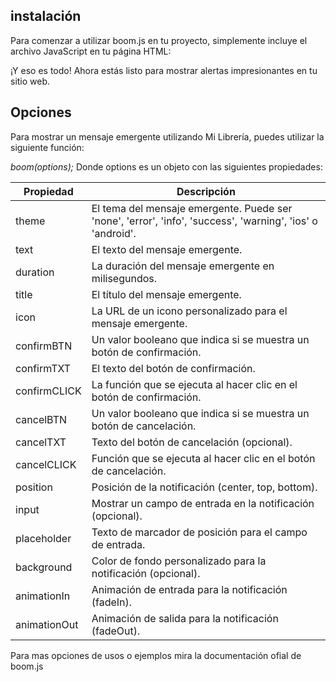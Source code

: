 ## instalación
Para comenzar a utilizar boom.js en tu proyecto, simplemente incluye el archivo JavaScript en tu página HTML:

**<script src="boom.js"></script>**

¡Y eso es todo! Ahora estás listo para mostrar alertas impresionantes en tu sitio web.
## Opciones
Para mostrar un mensaje emergente utilizando Mi Librería, puedes utilizar la siguiente función:

*boom(options);*
Donde options es un objeto con las siguientes propiedades:

| Propiedad        | Descripción                                                   |
|------------------|---------------------------------------------------------------|
| theme            | El tema del mensaje emergente. Puede ser 'none', 'error', 'info', 'success', 'warning', 'ios' o 'android'. |
| text             | El texto del mensaje emergente.                                |
| duration         | La duración del mensaje emergente en milisegundos.             |
| title            | El título del mensaje emergente.                               |
| icon             | La URL de un icono personalizado para el mensaje emergente.    |
| confirmBTN       | Un valor booleano que indica si se muestra un botón de confirmación. |
| confirmTXT       | El texto del botón de confirmación.                            |
| confirmCLICK     | La función que se ejecuta al hacer clic en el botón de confirmación. |
| cancelBTN        | Un valor booleano que indica si se muestra un botón de cancelación. |
| cancelTXT        | Texto del botón de cancelación (opcional).                     |
| cancelCLICK      | Función que se ejecuta al hacer clic en el botón de cancelación. |
| position         | Posición de la notificación (center, top, bottom).              |
| input            | Mostrar un campo de entrada en la notificación (opcional).     |
| placeholder      | Texto de marcador de posición para el campo de entrada.         |
| background       | Color de fondo personalizado para la notificación (opcional).  |
| animationIn      | Animación de entrada para la notificación (fadeIn).             |
| animationOut     | Animación de salida para la notificación (fadeOut).             |

Para mas opciones de usos o ejemplos mira la documentación ofial de boom.js
